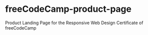 # freeCodeCamp-product-page
Product Landing Page for the Responsive Web Design Certificate of freeCodeCamp
